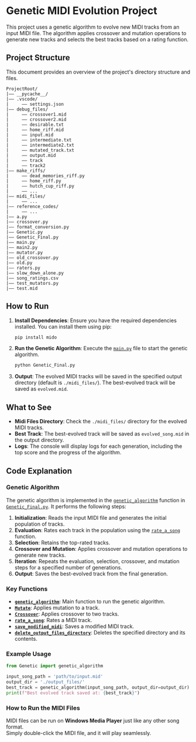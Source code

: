 # Genetic MIDI Evolution Project

This project uses a genetic algorithm to evolve new MIDI tracks from an input MIDI file. The algorithm applies crossover and mutation operations to generate new tracks and selects the best tracks based on a rating function.

## Project Structure

This document provides an overview of the project's directory structure and files.

```
ProjectRoot/
|—— __pycache__/
|—— .vscode/
|     —— settings.json
|—— debug_files/
|     —— crossover1.mid
|     —— crossover2.mid
|     —— desirable.txt
|     —— home_riff.mid
|     —— input.mid
|     —— intermediate.txt
|     —— intermediate2.txt
|     —— mutated_track.txt
|     —— output.mid
|     —— track
|     —— track2
|—— make_riffs/
|     —— dead_memories_riff.py
|     —— home_riff.py
|     —— hutch_cup_riff.py
|     —— ...
|—— midi_files/
|     —— ...
|—— reference_codes/
|     —— ...
|—— a.py
|—— crossover.py
|—— format_conversion.py
|—— Genetic.py
|—— Genetic_Final.py
|—— main.py
|—— main2.py
|—— mutator.py
|—— old_crossover.py
|—— old.py
|—— raters.py
|—— slow_down_alone.py
|—— song_ratings.csv
|—— test_mutators.py
|—— test.mid
```

## How to Run

1. **Install Dependencies**: Ensure you have the required dependencies installed. You can install them using pip:
    ```sh
    pip install mido
    ```

2. **Run the Genetic Algorithm**: Execute the [`main.py`](main.py) file to start the genetic algorithm.
    ```sh
    python Genetic_Final.py
    ```

3. **Output**: The evolved MIDI tracks will be saved in the specified output directory (default is `./midi_files/`). The best-evolved track will be saved as `evolved.mid`.

## What to See

- **Midi Files Directory**: Check the `./midi_files/` directory for the evolved MIDI tracks.
- **Best Track**: The best-evolved track will be saved as `evolved_song.mid` in the output directory.
- **Logs**: The console will display logs for each generation, including the top score and the progress of the algorithm.

## Code Explanation

### Genetic Algorithm

The genetic algorithm is implemented in the [`genetic_algorithm`](Genetic_Final.py) function in [`Genetic_Final.py`](Genetic_Final.py). It performs the following steps:

1. **Initialization**: Reads the input MIDI file and generates the initial population of tracks.
2. **Evaluation**: Rates each track in the population using the [`rate_a_song`](Final_Rater.py) function.
3. **Selection**: Retains the top-rated tracks.
4. **Crossover and Mutation**: Applies crossover and mutation operations to generate new tracks.
5. **Iteration**: Repeats the evaluation, selection, crossover, and mutation steps for a specified number of generations.
6. **Output**: Saves the best-evolved track from the final generation.

### Key Functions

- **[`genetic_algorithm`](Genetic_Final.py)**: Main function to run the genetic algorithm.
- **[`Mutate`](Genetic_Final.py)**: Applies mutation to a track.
- **[`Crossover`](Genetic_Final.py)**: Applies crossover to two tracks.
- **[`rate_a_song`](Genetic_Final.py)**: Rates a MIDI track.
- **[`save_modified_midi`](Genetic_Final.py)**: Saves a modified MIDI track.
- **[`delete_output_files_directory`](Genetic_Final.py)**: Deletes the specified directory and its contents.

### Example Usage

```python
from Genetic import genetic_algorithm

input_song_path = 'path/to/input.mid'
output_dir = './output_files/'
best_track = genetic_algorithm(input_song_path, output_dir=output_dir)
print(f"Best evolved track saved at: {best_track}")
```
### How to Run the MIDI Files
MIDI files can be run on **Windows Media Player** just like any other song format.  
Simply double-click the MIDI file, and it will play seamlessly.


